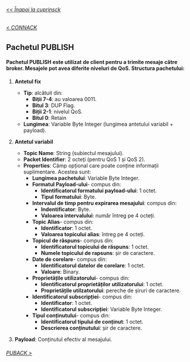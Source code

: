 ###### [<< Înapoi la cuprinsck](../Cuprins.md)
######  [< CONNACK](05.%20CONNACK.md) 
##  Pachetul PUBLISH
#### Pachetul PUBLISH este utilizat de client pentru a trimite mesaje către broker. Mesajele pot avea diferite niveluri de QoS. Structura pachetului:

1. **Antetul fix**
    - **Tip**: alcătuit din:
        - **Biții 7-4**:  au valoarea 0011.
        - **Bitul 3**: DUP Flag.
        - **Biții 2-1**: nivelul QoS.
        - **Bitul 0**: Retain
    - **Lungimea**: Variable Byte Integer (lungimea antetului variabil + payload).

2. **Antetul variabil**
    - **Topic Name**: String (subiectul mesajului).
    - **Packet Identifier**: 2 octeți (pentru QoS 1 și QoS 2).
    - **Properties**: Câmp opțional care poate conține informații suplimentare. Acestea sunt:
        - **Lungimea pachetului**: Variable Byte Integer.
        - **Formatul Payload-ului**- compus din:
            - **Identificatorul formatului payload-ului**: 1 octet.
            - **Tipul formatului**: Byte.
        - **Intervalul de timp pentru expirarea mesajului**: compus din:
            - **Indentificator**: Byte.
            - **Valoarea intervalului**: număr întreg pe 4 octeți.
        - **Topic Alias**- compus din:
            - **Identificator**: 1 octet.
            - **Valoarea topicului alias**: întreg pe 4 octeți.
        - **Topicul de răspuns**- compus din:
            - **Identificatorul topicului de răspuns**: 1 octet.
            - **Numele topicului de rapsuns**: șir de caractere.
        - **Date de corelare**- compus din:
            - **Identificatorul datelor de corelare**: 1 octet.
            - **Valoare**: Binary.
        - **Proprietățile utilizatorului**- compus din:
            - **Identificatorul proprietăților utilizatorului**: 1 octet.
            - **Proprietățile utilzatorului**: pereche de șiruri de caractere.
        - **Identificatorul subscripției**- compus din:
            - **Identificator**: 1 octet.
            - **Identificatorul subscripției**: Variable Byte Integer.
        - **Tipul conținutului**- compus din:
            - **Identificatorul tipului de conținut**: 1 octet.
            - **Descrierea conținutului**: șir de caractere.

3. **Payload**: Conținutul efectiv al mesajului.

###### [PUBACK >](07.%20PUBACK%20(QoS%201).md)
